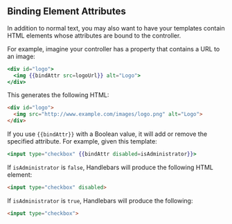 ## Binding Element Attributes

In addition to normal text, you may also want to have your templates
contain HTML elements whose attributes are bound to the controller.

For example, imagine your controller has a property that contains a URL
to an image:

```handlebars
<div id="logo">
  <img {{bindAttr src=logoUrl}} alt="Logo">
</div>
```

This generates the following HTML:

```html
<div id="logo">
  <img src="http://www.example.com/images/logo.png" alt="Logo">
</div>
```

If you use `{{bindAttr}}` with a Boolean value, it will add or remove
the specified attribute. For example, given this template:

```handlebars
<input type="checkbox" {{bindAttr disabled=isAdministrator}}>
```

If `isAdministrator` is `false`, Handlebars will produce the following
HTML element:

```html
<input type="checkbox" disabled>
```

If `isAdministrator` is `true`, Handlebars will produce the following:

```html
<input type="checkbox">
```
